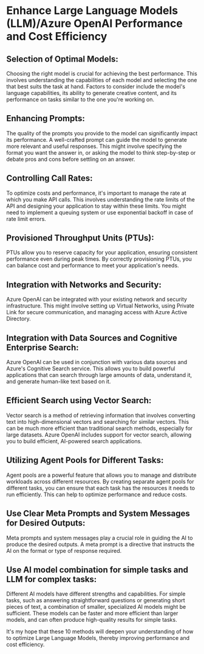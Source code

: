 # Enhance Large Language Models (LLM)/Azure OpenAI Performance and Cost Efficiency

## **Selection of Optimal Models**: 
Choosing the right model is crucial for achieving the best performance. This involves understanding the capabilities of each model and selecting the one that best suits the task at hand. Factors to consider include the model's language capabilities, its ability to generate creative content, and its performance on tasks similar to the one you're working on.

## **Enhancing Prompts**: 
The quality of the prompts you provide to the model can significantly impact its performance. A well-crafted prompt can guide the model to generate more relevant and useful responses. This might involve specifying the format you want the answer in, or asking the model to think step-by-step or debate pros and cons before settling on an answer.

## **Controlling Call Rates**: 
To optimize costs and performance, it's important to manage the rate at which you make API calls. This involves understanding the rate limits of the API and designing your application to stay within these limits. You might need to implement a queuing system or use exponential backoff in case of rate limit errors.

## **Provisioned Throughput Units (PTUs)**:
PTUs allow you to reserve capacity for your application, ensuring consistent performance even during peak times. By correctly provisioning PTUs, you can balance cost and performance to meet your application's needs.

## **Integration with Networks and Security**:
Azure OpenAI can be integrated with your existing network and security infrastructure. This might involve setting up Virtual Networks, using Private Link for secure communication, and managing access with Azure Active Directory.

## **Integration with Data Sources and Cognitive Enterprise Search**:
Azure OpenAI can be used in conjunction with various data sources and Azure's Cognitive Search service. This allows you to build powerful applications that can search through large amounts of data, understand it, and generate human-like text based on it.

## **Efficient Search using Vector Search**:
Vector search is a method of retrieving information that involves converting text into high-dimensional vectors and searching for similar vectors. This can be much more efficient than traditional search methods, especially for large datasets. Azure OpenAI includes support for vector search, allowing you to build efficient, AI-powered search applications.

## **Utilizing Agent Pools for Different Tasks**:
Agent pools are a powerful feature that allows you to manage and distribute workloads across different resources. By creating separate agent pools for different tasks, you can ensure that each task has the resources it needs to run efficiently. This can help to optimize performance and reduce costs.

## **Use Clear Meta Prompts and System Messages for Desired Outputs**:
Meta prompts and system messages play a crucial role in guiding the AI to produce the desired outputs. A meta prompt is a directive that instructs the AI on the format or type of response required.

## **Use AI model combination for simple tasks and LLM for complex tasks**:
Different AI models have different strengths and capabilities. For simple tasks, such as answering straightforward questions or generating short pieces of text, a combination of smaller, specialized AI models might be sufficient. These models can be faster and more efficient than larger models, and can often produce high-quality results for simple tasks.


It's my hope that these 10 methods will deepen your understanding of how to optimize Large Language Models, thereby improving performance and cost efficiency.